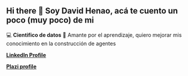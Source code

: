 ## Hi there 👋 Soy David Henao, acá te cuento un poco (muy poco) de mi

:computer: **Cientifico de datos**
:pencil: Amante por el aprendizaje, quiero mejorar mis conocimiento en la construcción de agentes

[**LinkedIn Profile**](https://www.linkedin.com/in/david-hhenao-data/)

[**Plazi profile**](https://platzi.com/p/david-hhenao/)